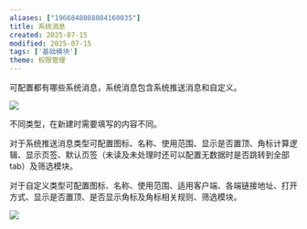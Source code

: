 ```yaml
---
aliases: ["1966848088084160035"]
title: 系统消息
created: 2025-07-15
modified: 2025-07-15
tags: ['基础模块']
theme: 权限管理
---
```


可配置都有哪些系统消息，系统消息包含系统推送消息和自定义。

![](fe4478767088a65cfbc8ea7f61629f63.jpg)

不同类型，在新建时需要填写的内容不同。

对于系统推送消息类型可配置图标、名称、使用范围、显示是否置顶、角标计算逻辑、显示页签、默认页签（未读及未处理时还可以配置无数据时是否跳转到全部tab）及筛选模块。

对于自定义类型可配置图标、名称、使用范围、适用客户端、各端链接地址、打开方式、显示是否置顶、是否显示角标及角标相关规则、筛选模块。

![](b620251470e0c962eb7dc5fd57cb9c2b.jpg)